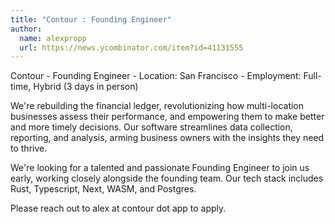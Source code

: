```yaml
---
title: "Contour : Founding Engineer"
author:
  name: alexpropp
  url: https://news.ycombinator.com/item?id=41131555
---
```

Contour - Founding Engineer - Location: San Francisco - Employment: Full-time, Hybrid (3 days in person)

We&#x27;re rebuilding the financial ledger, revolutionizing how multi-location businesses assess their performance, and empowering them to make better and more timely decisions. Our software streamlines data collection, reporting, and analysis, arming business owners with the insights they need to thrive.

We&#x27;re looking for a talented and passionate Founding Engineer to join us early, working closely alongside the founding team. Our tech stack includes Rust, Typescript, Next, WASM, and Postgres.

Please reach out to alex at contour dot app to apply.
